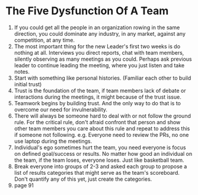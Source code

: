 # The Five Dysfunction Of A Team

1. If you could get all the people in an organization rowing in the same direction, you could dominate any industry, in any market, against any competition, at any time.
2. The most important thing for the new Leader's first two weeks is do nothing at all. Interviews you direct reports, chat with team members, silently observing as many meetings as you could. Perhaps ask previous leader to continue leading the meeting, where you just listen and take notes.
3. Start with something like personal histories. (Familiar each other to build initial trust)
4. Trust is the foundation of the team, if team members lack of debate or interactions during the meetings, it might because of the trust issue.
5. Teamwork begins by building trust. And the only way to do that is to overcome our need for invulnerability. 
6. There will always be someone hard to deal with or not follow the ground rule. For the critical rule, don't afraid confront that person and show other team members you care about this rule and repeat to address this if someone not following. e.g. Everyone need to review the PRs, no one use laptop during the meetings. 
7. Individual's ego sometimes hurt the team, you need everyone is focus on defined goal/success or results. No matter how good an individual on the team, if the team loses, everyone loses. Just like basketball team.
8. Break everyone into groups of 2-3 and asked each group to propose a list of results categories that might serve as the team's scoreboard. Don't quantify any of this yet, just create the categories. 
9. page 91
